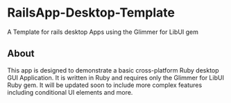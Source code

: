 # RailsApp-Desktop-Template
A Template for rails desktop Apps using the Glimmer for LibUI gem

## About
This app is designed to demonstrate a basic cross-platform Ruby desktop GUI Application. It is written in Ruby and requires only the Glimmer for LibUI Ruby gem. It will be updated soon to include more complex features including conditional UI elements and more.
